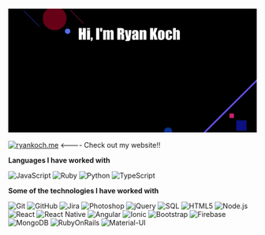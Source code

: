 [![Header](https://raw.githubusercontent.com/ryankoch13/ryankoch13/main/profile.gif)](https://ryankoch.me)

[![ryankoch.me](https://img.shields.io/badge/-💜_RYANKOCH.ME-000000?style=for-the-badge)](https://ryankoch.me) <---- Check out my website!!




**Languages I have worked with**

![JavaScript](https://img.shields.io/badge/-JavaScript-000000?style=flat&logo=javascript)
![Ruby](https://img.shields.io/badge/-Ruby-000000?style=flat&logo=Ruby&logoColor=8B0000)
![Python](https://img.shields.io/badge/-Python-000000?style=flat&logo=python)
![TypeScript](https://img.shields.io/badge/-TypeScript-000000?style=flat&logo=typescript&logoColor=007ACC)

**Some of the technologies I have worked with**

![Git](https://img.shields.io/badge/-Git-000000?style=flat&logo=git&logoColor=F05032)
![GitHub](https://img.shields.io/badge/-GitHub-000000?style=flat&logo=github&logoColor=FFFFFF)
![Jira](https://img.shields.io/badge/-Jira-000000?style=flat&logo=jira-software&logoColor=white&logoColor=0052CC)
![Photoshop](https://img.shields.io/badge/-Photoshop-000000?style=flat&logo=Adobe&logoColor=FF0000)
![jQuery](https://img.shields.io/badge/-jQuery-000000?style=flat&logo=jQuery&logoColor=0769AD)
![SQL](https://img.shields.io/badge/-SQL-000000?style=flat&logo=MySQL)
![HTML5](https://img.shields.io/badge/-HTML5-000000?style=flat&logo=HTML5)
![Node.js](https://img.shields.io/badge/-Node.js-000000?style=flat&logo=node.js&logoColor=339933)
![React](https://img.shields.io/badge/-React-000000?style=flat&logo=React&logoColor=61DAFB)
![React Native](https://img.shields.io/badge/-React_Native-000000?style=flat&logo=React&logoColor=FFFFFF)
![Angular](https://img.shields.io/badge/-Angular-000000?style=flat&logo=Angular&logoColor=B22222)
![Ionic](https://img.shields.io/badge/-Ionic-000000?style=flat&logo=ionic&logoColor=6495ED)
![Bootstrap](https://img.shields.io/badge/-Bootstrap-000000?style=flat&logo=bootstrap&logoColor=800080)
![Firebase](https://img.shields.io/badge/-Firebase-000000?style=flat&logo=Google&logoColor=0000CD)
![MongoDB](https://img.shields.io/badge/-MongoDB-000000?style=flat&logo=MongoDB&logoColor=32CD32)
![RubyOnRails](https://img.shields.io/badge/-RubyOnRails-000000?style=flat&logo=Ruby&logoColor=8B0000)
![Material-UI](https://img.shields.io/badge/-Material_UI-000000?style=flat&logo=Material-UI&logoColor=483D8B)
